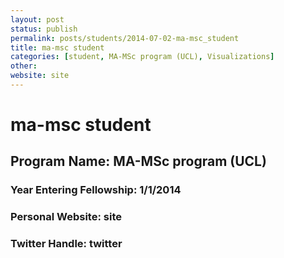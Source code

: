 ```yaml
---
layout: post
status: publish
permalink: posts/students/2014-07-02-ma-msc_student
title: ma-msc student
categories: [student, MA-MSc program (UCL), Visualizations]
other: 
website: site
---
```

# ma-msc student

## Program Name: MA-MSc program (UCL)
### Year Entering Fellowship:  1/1/2014
### Personal Website:  site
### Twitter Handle:  twitter
  